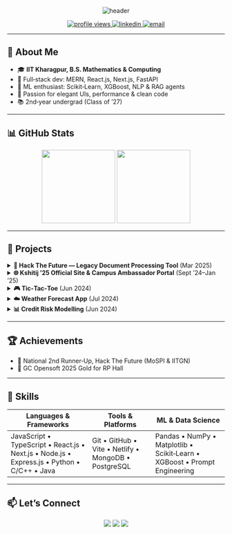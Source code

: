<p align="center">
  <img src="https://capsule-render.vercel.app/api?type=waving&color=gradient&height=150&section=header&text=Hi%20there!%20I%27m%20Akshat%20Jiwrajka👋&fontSize=50" alt="header"/>
</p>

<p align="center">
  <a href="https://github.com/Akshat-jwr">
    <img src="https://komarev.com/ghpvc/?username=Akshat-jwr&color=blue" alt="profile views"/>
  </a>
  <a href="https://www.linkedin.com/in/akshat-jiwrajka-ba7b41250/">
    <img src="https://img.shields.io/badge/LinkedIn-0A66C2?style=flat&logo=linkedin&logoColor=white" alt="linkedin"/>
  </a>
  <a href="mailto:akshat2306jwr3@gmail.com">
    <img src="https://img.shields.io/badge/Email-D14836?style=flat&logo=gmail&logoColor=white" alt="email"/>
  </a>
</p>

---

## 💼 About Me
- 🎓 **IIT Kharagpur, B.S. Mathematics & Computing**
- 🚀 Full‑stack dev: MERN, React.js, Next.js, FastAPI  
- 🤖 ML enthusiast: Scikit‑Learn, XGBoost, NLP & RAG agents  
- 🎯 Passion for elegant UIs, performance & clean code  
- 📚 2nd‑year undergrad (Class of ’27)  

---

## 📊 GitHub Stats

<p align="center">
  <img height="170em" src="https://github-readme-stats.vercel.app/api?username=Akshat-jwr&show_icons=true&theme=radical&include_all_commits=true&count_private=true"/>
  <img height="170em" src="https://github-readme-stats.vercel.app/api/top-langs/?username=Akshat-jwr&layout=compact&theme=radical"/>
</p>

---

## 🚀 Projects

<details>
<summary><strong>👑 Hack The Future — Legacy Document Processing Tool</strong> (Mar 2025)</summary>
<ul>
  <li>🏆 National 2nd Runner‑Up out of 1,000+ teams</li>
  <li>🔍 OCR (Tesseract, EasyOCR) + Gemini → Markdown&gt;SQL pipelines in PostgreSQL</li>
  <li>🤖 RAG & SQL agents for natural‐language & analytical queries</li>
  <li>🖥️ React.js frontend + Flask backend for exploring decades‑old MOSPI data</li>
</ul>
</details>

<details>
<summary><strong>🌐 Kshitij ’25 Official Site & Campus Ambassador Portal</strong> (Sept ’24–Jan ’25)</summary>
<ul>
  <li>Built MERN‑stack websites: <a href="https://ktj.in">ktj.in</a> & <a href="https://ca.ktj.in">ca.ktj.in</a></li>
  <li>High‑traffic performance tuning & UI/UX refinements</li>
  <li>Auth, dashboards & automated applicant‑tracking system</li>
</ul>
</details>

<details>
<summary><strong>🎮 Tic‑Tac‑Toe</strong> (Jun 2024)</summary>
<ul>
  <li>Variable grid sizes, single/two‑player modes & score tracking</li>
  <li>Live: <a href="https://akshat-jwr.github.io/TicTacToe/">Play now!</a></li>
</ul>
</details>

<details>
<summary><strong>☁️ Weather Forecast App</strong> (Jul 2024)</summary>
<ul>
  <li>React.js + real‑time API data</li>
  <li>Live: <a href="https://weather-kshitij.netlify.app">weather‑kshitij.netlify.app</a></li>
</ul>
</details>

<details>
<summary><strong>📊 Credit Risk Modelling</strong> (Jun 2024)</summary>
<ul>
  <li>Logistic Regression, SVM, Decision Trees, XGBoost</li>
  <li>Code: <a href="https://github.com/Akshat-jwr/Credit-Risk-Modelling">github.com/Akshat-jwr/Credit‑Risk‑Modelling</a></li>
</ul>
</details>

---

## 🏆 Achievements
- 🥉 National 2nd Runner‑Up, Hack The Future (MoSPI & IITGN)  
- 🥇 GC Opensoft 2025 Gold for RP Hall


---

## 🔧 Skills

| Languages & Frameworks             | Tools & Platforms           | ML & Data Science        |
|------------------------------------|-----------------------------|--------------------------|
| JavaScript • TypeScript • React.js • Next.js • Node.js • Express.js • Python • C/C++ • Java  | Git • GitHub • Vite • Netlify • MongoDB • PostgreSQL | Pandas • NumPy • Matplotlib • Scikit‑Learn • XGBoost • Prompt Engineering |

---

## 📫 Let’s Connect
<p align="center">
  <a href="https://github.com/Akshat-jwr"><img src="https://img.shields.io/badge/GitHub-181717?style=for-the-badge&logo=github&logoColor=white"/></a>
  <a href="https://www.linkedin.com/in/akshat-jiwrajka-ba7b41250/"><img src="https://img.shields.io/badge/LinkedIn-0A66C2?style=for-the-badge&logo=linkedin&logoColor=white"/></a>
  <a href="mailto:akshat2306jwr3@gmail.com"><img src="https://img.shields.io/badge/Gmail-D14836?style=for-the-badge&logo=gmail&logoColor=white"/></a>
</p>
